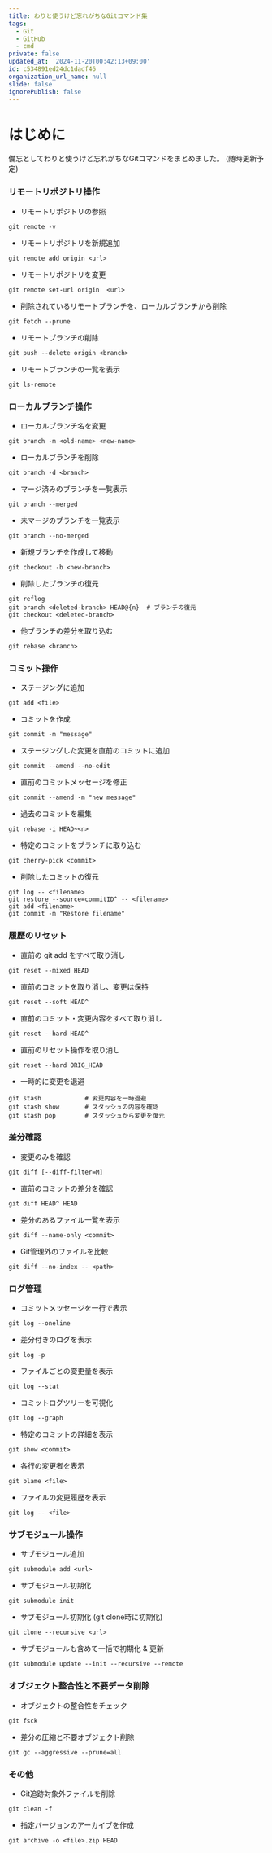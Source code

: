 ```yaml
---
title: わりと使うけど忘れがちなGitコマンド集
tags:
  - Git
  - GitHub
  - cmd
private: false
updated_at: '2024-11-20T00:42:13+09:00'
id: c534891ed24dc1dadf46
organization_url_name: null
slide: false
ignorePublish: false
---
```


<!-- 発端や概要を記載 -->
# はじめに
備忘としてわりと使うけど忘れがちなGitコマンドをまとめました。
(随時更新予定)


### リモートリポジトリ操作

* リモートリポジトリの参照
```
git remote -v
```

* リモートリポジトリを新規追加
```
git remote add origin <url>
```

* リモートリポジトリを変更
```
git remote set-url origin  <url>
```

* 削除されているリモートブランチを、ローカルブランチから削除
```
git fetch --prune
```

* リモートブランチの削除
```
git push --delete origin <branch>
```

* リモートブランチの一覧を表示
```
git ls-remote
```


### ローカルブランチ操作

* ローカルブランチ名を変更
```
git branch -m <old-name> <new-name>
```

* ローカルブランチを削除
```
git branch -d <branch>
```

* マージ済みのブランチを一覧表示
```
git branch --merged
```

* 未マージのブランチを一覧表示
```
git branch --no-merged
```

* 新規ブランチを作成して移動
```
git checkout -b <new-branch>
```

* 削除したブランチの復元
```
git reflog
git branch <deleted-branch> HEAD@{n}  # ブランチの復元
git checkout <deleted-branch>
```

* 他ブランチの差分を取り込む
```
git rebase <branch>
```


### コミット操作

* ステージングに追加
```
git add <file>
```

* コミットを作成
```
git commit -m "message"
```

* ステージングした変更を直前のコミットに追加
```
git commit --amend --no-edit
```

* 直前のコミットメッセージを修正
```
git commit --amend -m "new message"
```

* 過去のコミットを編集
```
git rebase -i HEAD~<n>
```

* 特定のコミットをブランチに取り込む
```
git cherry-pick <commit>
```

* 削除したコミットの復元
```
git log -- <filename>
git restore --source=commitID^ -- <filename>
git add <filename>
git commit -m "Restore filename"
```


### 履歴のリセット

* 直前の git add をすべて取り消し
```
git reset --mixed HEAD
```

* 直前のコミットを取り消し、変更は保持
```
git reset --soft HEAD^
```

* 直前のコミット・変更内容をすべて取り消し
```
git reset --hard HEAD^
```

* 直前のリセット操作を取り消し
```
git reset --hard ORIG_HEAD
```

* 一時的に変更を退避
```
git stash            # 変更内容を一時退避
git stash show       # スタッシュの内容を確認
git stash pop        # スタッシュから変更を復元
```

### 差分確認

* 変更のみを確認
```
git diff [--diff-filter=M]
```

* 直前のコミットの差分を確認
```
git diff HEAD^ HEAD
```

* 差分のあるファイル一覧を表示
```
git diff --name-only <commit>
```

* Git管理外のファイルを比較
```
git diff --no-index -- <path>
```

### ログ管理

* コミットメッセージを一行で表示
```
git log --oneline
```

* 差分付きのログを表示
```
git log -p
```

* ファイルごとの変更量を表示
```
git log --stat
```

* コミットログツリーを可視化
```
git log --graph
```

* 特定のコミットの詳細を表示
```
git show <commit>
```

* 各行の変更者を表示
```
git blame <file>
```

* ファイルの変更履歴を表示
```
git log -- <file>
```

### サブモジュール操作

* サブモジュール追加
```
git submodule add <url>
```

* サブモジュール初期化
```
git submodule init
```

* サブモジュール初期化 (git clone時に初期化)
```
git clone --recursive <url>
```

* サブモジュールも含めて一括で初期化 & 更新
```
git submodule update --init --recursive --remote
```

### オブジェクト整合性と不要データ削除

* オブジェクトの整合性をチェック
```
git fsck
```

* 差分の圧縮と不要オブジェクト削除
```
git gc --aggressive --prune=all
```

### その他

* Git追跡対象外ファイルを削除
```
git clean -f
```

* 指定バージョンのアーカイブを作成
```
git archive -o <file>.zip HEAD
```
